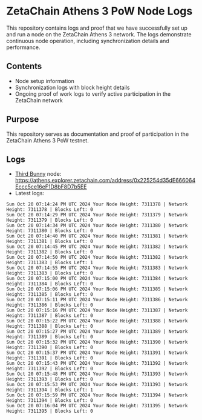 # ZetaChain Athens 3 PoW Node Logs
This repository contains logs and proof that we have successfully set up and run a node on the ZetaChain Athens 3 network. The logs demonstrate continuous node operation, including synchronization details and performance.

## Contents
- Node setup information
- Synchronization logs with block height details
- Ongoing proof of work logs to verify active participation in the ZetaChain network

## Purpose
This repository serves as documentation and proof of participation in the ZetaChain Athens 3 PoW testnet.

## Logs

- [Third Bunny](https://thirdbunny.xyz/) node: https://athens.explorer.zetachain.com/address/0x225254d35dE666064Eccc5ce16eF1D8bF8D7b5EE
- Latest logs:
```
Sun Oct 20 07:14:24 PM UTC 2024 Your Node Height: 7311378 | Network Height: 7311378 | Blocks Left: 0
Sun Oct 20 07:14:29 PM UTC 2024 Your Node Height: 7311379 | Network Height: 7311379 | Blocks Left: 0
Sun Oct 20 07:14:34 PM UTC 2024 Your Node Height: 7311380 | Network Height: 7311380 | Blocks Left: 0
Sun Oct 20 07:14:40 PM UTC 2024 Your Node Height: 7311381 | Network Height: 7311381 | Blocks Left: 0
Sun Oct 20 07:14:45 PM UTC 2024 Your Node Height: 7311382 | Network Height: 7311382 | Blocks Left: 0
Sun Oct 20 07:14:50 PM UTC 2024 Your Node Height: 7311382 | Network Height: 7311383 | Blocks Left: 1
Sun Oct 20 07:14:55 PM UTC 2024 Your Node Height: 7311383 | Network Height: 7311383 | Blocks Left: 0
Sun Oct 20 07:15:00 PM UTC 2024 Your Node Height: 7311384 | Network Height: 7311384 | Blocks Left: 0
Sun Oct 20 07:15:06 PM UTC 2024 Your Node Height: 7311385 | Network Height: 7311385 | Blocks Left: 0
Sun Oct 20 07:15:11 PM UTC 2024 Your Node Height: 7311386 | Network Height: 7311386 | Blocks Left: 0
Sun Oct 20 07:15:16 PM UTC 2024 Your Node Height: 7311387 | Network Height: 7311387 | Blocks Left: 0
Sun Oct 20 07:15:22 PM UTC 2024 Your Node Height: 7311388 | Network Height: 7311388 | Blocks Left: 0
Sun Oct 20 07:15:27 PM UTC 2024 Your Node Height: 7311389 | Network Height: 7311389 | Blocks Left: 0
Sun Oct 20 07:15:32 PM UTC 2024 Your Node Height: 7311390 | Network Height: 7311390 | Blocks Left: 0
Sun Oct 20 07:15:37 PM UTC 2024 Your Node Height: 7311391 | Network Height: 7311391 | Blocks Left: 0
Sun Oct 20 07:15:43 PM UTC 2024 Your Node Height: 7311392 | Network Height: 7311392 | Blocks Left: 0
Sun Oct 20 07:15:48 PM UTC 2024 Your Node Height: 7311393 | Network Height: 7311393 | Blocks Left: 0
Sun Oct 20 07:15:53 PM UTC 2024 Your Node Height: 7311393 | Network Height: 7311394 | Blocks Left: 1
Sun Oct 20 07:15:59 PM UTC 2024 Your Node Height: 7311394 | Network Height: 7311394 | Blocks Left: 0
Sun Oct 20 07:16:04 PM UTC 2024 Your Node Height: 7311395 | Network Height: 7311395 | Blocks Left: 0
```
